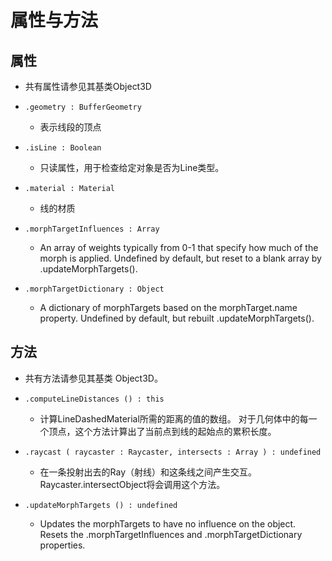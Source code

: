 # 属性与方法

## 属性

+ 共有属性请参见其基类Object3D

+ `.geometry : BufferGeometry`

  + 表示线段的顶点

+ `.isLine : Boolean`

  + 只读属性，用于检查给定对象是否为Line类型。

+ `.material : Material`

  + 线的材质

+ `.morphTargetInfluences : Array`

  + An array of weights typically from 0-1 that specify how much of the morph is applied. Undefined by default, but reset to a blank array by .updateMorphTargets().

+ `.morphTargetDictionary : Object`

  + A dictionary of morphTargets based on the morphTarget.name property. Undefined by default, but rebuilt .updateMorphTargets().

## 方法

+ 共有方法请参见其基类 Object3D。

+ `.computeLineDistances () : this`

  + 计算LineDashedMaterial所需的距离的值的数组。 对于几何体中的每一个顶点，这个方法计算出了当前点到线的起始点的累积长度。

+ `.raycast ( raycaster : Raycaster, intersects : Array ) : undefined`

  + 在一条投射出去的Ray（射线）和这条线之间产生交互。 Raycaster.intersectObject将会调用这个方法。

+ `.updateMorphTargets () : undefined`

  + Updates the morphTargets to have no influence on the object. Resets the .morphTargetInfluences and .morphTargetDictionary properties.

